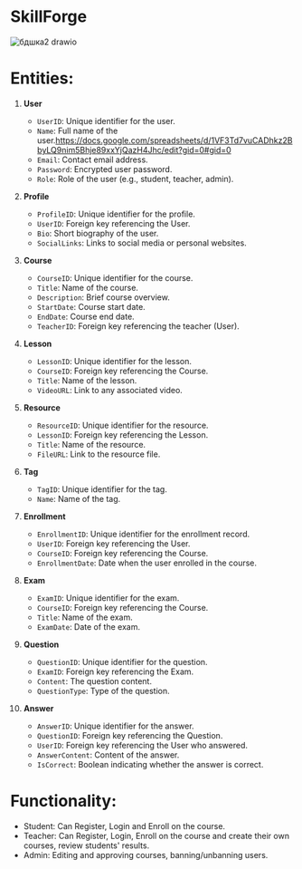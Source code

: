 # SkillForge

![бдшка2 drawio](https://github.com/user-attachments/assets/4e7cfc57-464a-4b1f-a03f-826d1ac9a59b)

# Entities:

1. **User**
   - `UserID`: Unique identifier for the user.
   - `Name`: Full name of the user.https://docs.google.com/spreadsheets/d/1VF3Td7vuCADhkz2BbyLQ9nim5Bhje89xxYjQazH4Jhc/edit?gid=0#gid=0
   - `Email`: Contact email address.
   - `Password`: Encrypted user password.
   - `Role`: Role of the user (e.g., student, teacher, admin).

2. **Profile**
   - `ProfileID`: Unique identifier for the profile.
   - `UserID`: Foreign key referencing the User.
   - `Bio`: Short biography of the user.
   - `SocialLinks`: Links to social media or personal websites.

3. **Course**
   - `CourseID`: Unique identifier for the course.
   - `Title`: Name of the course.
   - `Description`: Brief course overview.
   - `StartDate`: Course start date.
   - `EndDate`: Course end date.
   - `TeacherID`: Foreign key referencing the teacher (User).

4. **Lesson**
   - `LessonID`: Unique identifier for the lesson.
   - `CourseID`: Foreign key referencing the Course.
   - `Title`: Name of the lesson.
   - `VideoURL`: Link to any associated video.

5. **Resource**
   - `ResourceID`: Unique identifier for the resource.
   - `LessonID`: Foreign key referencing the Lesson.
   - `Title`: Name of the resource.
   - `FileURL`: Link to the resource file.

6. **Tag**
   - `TagID`: Unique identifier for the tag.
   - `Name`: Name of the tag.

7. **Enrollment**
   - `EnrollmentID`: Unique identifier for the enrollment record.
   - `UserID`: Foreign key referencing the User.
   - `CourseID`: Foreign key referencing the Course.
   - `EnrollmentDate`: Date when the user enrolled in the course.

8. **Exam**
   - `ExamID`: Unique identifier for the exam.
   - `CourseID`: Foreign key referencing the Course.
   - `Title`: Name of the exam.
   - `ExamDate`: Date of the exam.

9. **Question**
   - `QuestionID`: Unique identifier for the question.
   - `ExamID`: Foreign key referencing the Exam.
   - `Content`: The question content.
   - `QuestionType`: Type of the question.

10. **Answer**
    - `AnswerID`: Unique identifier for the answer.
    - `QuestionID`: Foreign key referencing the Question.
    - `UserID`: Foreign key referencing the User who answered.
    - `AnswerContent`: Content of the answer.
    - `IsCorrect`: Boolean indicating whether the answer is correct.
   
# Functionality:
   - Student: Can Register, Login and Enroll on the course.
   - Teacher: Can Register, Login, Enroll on the course and create their own courses, review students' results.
   - Admin: Editing and approving courses, banning/unbanning users.
